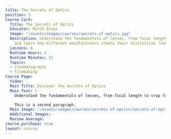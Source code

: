 ```yaml
---
title: The Secrets of Optics
position: 3
Course Card:
  Title: The Secrets of Optics
  Educator: Mitch Gross
  Image: "/assets/images/courses/secrets-of-optics.jpg"
  Description: Understand the fundamentals of lenses, from focal length to crop factors,
    and learn how different manufacturers create their distinctive looks.
  Lessons: 8
  Runtime Hours: 4
  Runtime Minutes: 15
  Topics:
  - cinematography
  - filmmaking
Course Page:
  Video: 
  Main Title: Discover the Secrets of Optics
  Main Text: |-
    Understand the fundamentals of lenses, from focal length to crop factors, and learn how different manufacturers create their distinctive looks.

    This is a second paragraph.
  Main Image: "/assets/images/courses/secrets-of-optics/secrets-of-optics-main.jpg"
  Additional Images: 
  Review Average: 
course_purchase: true
layout: course
---
```


